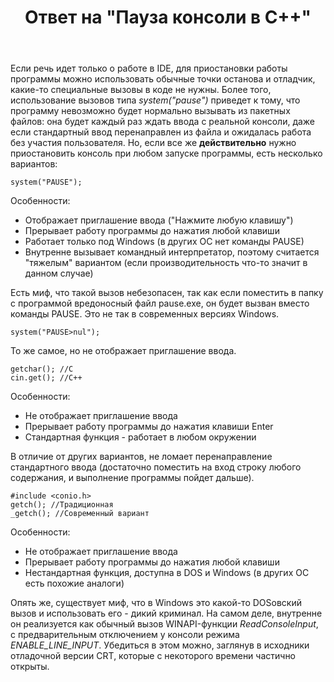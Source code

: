 ﻿---
title: "Ответ на \"Пауза консоли в C++\""
se.owner.user_id: 240512
se.owner.display_name: "MSDN.WhiteKnight"
se.owner.link: "https://ru.stackoverflow.com/users/240512/msdn-whiteknight"
se.answer_id: 794355
se.question_id: 790538
se.post_type: answer
se.score: 6
se.is_accepted: True
---
<p>Если речь идет только о работе в IDE, для приостановки работы программы можно использовать обычные точки останова и отладчик, какие-то специальные вызовы в коде не нужны. Более того, использование вызовов типа <em>system("pause")</em> приведет к тому, что программу невозможно будет нормально вызывать из пакетных файлов: она будет каждый раз ждать ввода с реальной консоли, даже если стандартный ввод перенаправлен из файла и ожидалась работа без участия пользователя. Но, если все же <strong>действительно</strong> нужно приостановить консоль при любом запуске программы, есть несколько вариантов:</p>

<pre><code>system("PAUSE");
</code></pre>

<p>Особенности:</p>

<ul>
<li>Отображает приглашение ввода ("Нажмите любую клавишу")</li>
<li>Прерывает работу программы до нажатия любой клавиши</li>
<li>Работает только под Windows (в других ОС нет команды PAUSE)</li>
<li>Внутренне вызывает командный интерпретатор, поэтому считается "тяжелым" вариантом (если производительность что-то значит в данном случае)</li>
</ul>

<p>Есть миф, что такой вызов небезопасен, так как если поместить в папку с программой вредоносный файл pause.exe, он будет вызван вместо команды PAUSE. Это не так в современных версиях Windows.</p>

<pre><code>system("PAUSE&gt;nul");
</code></pre>

<p>То же самое, но не отображает приглашение ввода.</p>

<pre><code>getchar(); //С
cin.get(); //C++
</code></pre>

<p>Особенности:</p>

<ul>
<li>Не отображает приглашение ввода</li>
<li>Прерывает работу программы до нажатия клавиши Enter</li>
<li>Стандартная функция - работает в любом окружении</li>
</ul>

<p>В отличие от других вариантов, не ломает перенаправление стандартного ввода (достаточно поместить на вход строку любого содержания, и выполнение программы пойдет дальше).</p>

<pre><code>#include &lt;conio.h&gt;
getch(); //Традиционная
_getch(); //Современный вариант
</code></pre>

<p>Особенности:</p>

<ul>
<li>Не отображает приглашение ввода</li>
<li>Прерывает работу программы до нажатия любой клавиши</li>
<li>Нестандартная функция, доступна в DOS и Windows (в других ОС есть похожие аналоги)</li>
</ul>

<p>Опять же, существует миф, что в Windows это какой-то DOSовский вызов и использовать его - дикий криминал. На самом деле, внутренне он реализуется как обычный вызов WINAPI-функции <em>ReadConsoleInput</em>, с предварительным отключением у консоли режима <em>ENABLE_LINE_INPUT</em>. Убедиться в этом можно, заглянув в исходники отладочной версии CRT, которые с некоторого времени частично открыты.</p>
